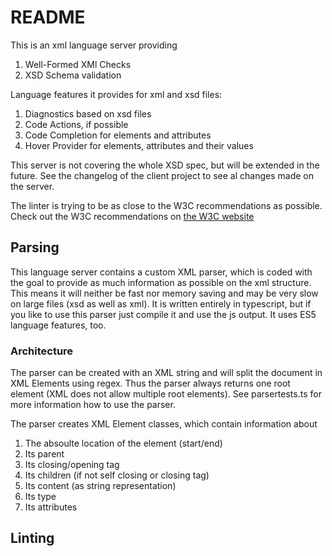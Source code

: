 # README

This is an xml language server providing

1. Well-Formed XMl Checks
1. XSD Schema validation

Language features it provides for xml and xsd files:

1. Diagnostics based on xsd files
1. Code Actions, if possible
1. Code Completion for elements and attributes
1. Hover Provider for elements, attributes and their values

This server is not covering the whole XSD spec, but will be extended in the future. See the changelog of the client project to see al changes made on the server.

The linter is trying to be as close to the W3C recommendations as possible. Check out the W3C recommendations on [the W3C website](https://www.w3.org/TR/xmlschema-0/)

## Parsing

This language server contains a custom XML parser, which is coded with the goal to provide as much information as possible on the xml structure. This means it will neither be fast nor memory saving and may be very slow on large files (xsd as well as xml). It is written entirely in typescript, but if you like to use this parser just compile it and use the js output. It uses ES5 language features, too.

### Architecture

The parser can be created with an XML string and will split the document in XML Elements using regex. Thus the parser always returns one root element (XML does not allow multiple root elements). See parsertests.ts for more information how to use the parser.

The parser creates XML Element classes, which contain information about

1. The absoulte location of the element (start/end)
1. Its parent
1. Its closing/opening tag
1. Its children (if not self closing or closing tag)
1. Its content (as string representation)
1. Its type
1. Its attributes



## Linting